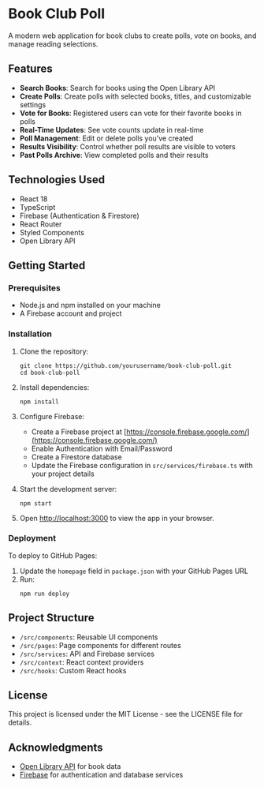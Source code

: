 # Book Club Poll

A modern web application for book clubs to create polls, vote on books, and manage reading selections.

## Features

- **Search Books**: Search for books using the Open Library API
- **Create Polls**: Create polls with selected books, titles, and customizable settings
- **Vote for Books**: Registered users can vote for their favorite books in polls
- **Real-Time Updates**: See vote counts update in real-time
- **Poll Management**: Edit or delete polls you've created
- **Results Visibility**: Control whether poll results are visible to voters
- **Past Polls Archive**: View completed polls and their results

## Technologies Used

- React 18
- TypeScript
- Firebase (Authentication & Firestore)
- React Router
- Styled Components
- Open Library API

## Getting Started

### Prerequisites

- Node.js and npm installed on your machine
- A Firebase account and project

### Installation

1. Clone the repository:
   ```
   git clone https://github.com/yourusername/book-club-poll.git
   cd book-club-poll
   ```

2. Install dependencies:
   ```
   npm install
   ```

3. Configure Firebase:
   - Create a Firebase project at [https://console.firebase.google.com/](https://console.firebase.google.com/)
   - Enable Authentication with Email/Password
   - Create a Firestore database
   - Update the Firebase configuration in `src/services/firebase.ts` with your project details

4. Start the development server:
   ```
   npm start
   ```

5. Open [http://localhost:3000](http://localhost:3000) to view the app in your browser.

### Deployment

To deploy to GitHub Pages:

1. Update the `homepage` field in `package.json` with your GitHub Pages URL
2. Run:
   ```
   npm run deploy
   ```

## Project Structure

- `/src/components`: Reusable UI components
- `/src/pages`: Page components for different routes
- `/src/services`: API and Firebase services
- `/src/context`: React context providers
- `/src/hooks`: Custom React hooks

## License

This project is licensed under the MIT License - see the LICENSE file for details.

## Acknowledgments

- [Open Library API](https://openlibrary.org/developers/api) for book data
- [Firebase](https://firebase.google.com/) for authentication and database services 